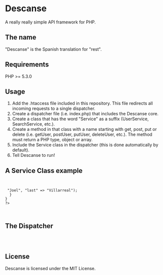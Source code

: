Descanse
========

A really really simple API framework for PHP.

## The name

"Descanse" is the Spanish translation for "rest".

## Requirements

PHP >= 5.3.0

## Usage

1. Add the .htaccess file included in this repository. This file redirects all incoming requests to a single dispatcher.
2. Create a dispatcher file (i.e. index.php) that includes the Descanse core.
3. Create a class that has the word "Service" as a suffix (UserService, SearchService, etc.).
4. Create a method in that class with a name starting with get, post, put or delete (i.e. getUser, postUser, putUser, deleteUser, etc.). The method must return a PHP type, object or array.
5. Include the Service class in the dispatcher (this is done automatically by default).
6. Tell Descanse to run!

## A Service Class example

<code><pre>
<?php
// user.php
class UserService {
  public static function getName($context) {
    return array("first" => "Joel", "last" => "Villarreal");
  }
}
?>
</pre></code>

## The Dispatcher

<code><pre>
<?php
require "descanse.php";
require "user.php";

Descanse::go();
?></pre></code>

## License

Descanse is licensed under the MIT License.
